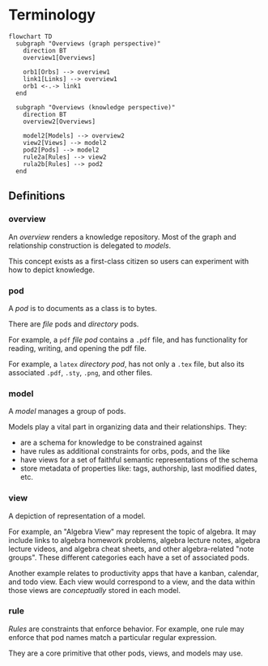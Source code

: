 # Terminology

```mermaid
flowchart TD
  subgraph "Overviews (graph perspective)"
    direction BT
    overview1[Overviews]

    orb1[Orbs] --> overview1
    link1[Links] --> overview1
    orb1 <-.-> link1
  end

  subgraph "Overviews (knowledge perspective)"
    direction BT
    overview2[Overviews]

    model2[Models] --> overview2
    view2[Views] --> model2
    pod2[Pods] --> model2
    rule2a[Rules] --> view2
    rula2b[Rules] --> pod2
  end
```

## Definitions

### overview

An _overview_ renders a knowledge repository. Most of the graph and relationship construction is delegated to _models_.

This concept exists as a first-class citizen so users can experiment with how to depict knowledge.

### pod

A _pod_ is to documents as a class is to bytes.

There are _file_ pods and _directory_ pods.

For example, a `pdf` _file pod_ contains a `.pdf` file, and has functionality for reading, writing, and opening the pdf file.

For example, a `latex` _directory pod_, has not only a `.tex` file, but also its associated `.pdf`, `.sty`, `.png`, and other files.

### model

A _model_ manages a group of pods.

Models play a vital part in organizing data and their relationships. They:

- are a schema for knowledge to be constrained against
- have rules as additional constraints for orbs, pods, and the like
- have views for a set of faithful semantic representations of the schema
- store metadata of properties like: tags, authorship, last modified dates, etc.

### view

A depiction of representation of a model.

For example, an "Algebra View" may represent the topic of algebra. It may include links to algebra homework problems, algebra lecture notes, algebra lecture videos, and algebra cheat sheets, and other algebra-related "note groups". These different categories each have a set of associated pods.

Another example relates to productivity apps that have a kanban, calendar, and todo view. Each view would correspond to a view, and the data within those views are _conceptually_ stored in each model.

### rule

_Rules_ are constraints that enforce behavior. For example, one rule may enforce that pod names match a particular regular expression.

They are a core primitive that other pods, views, and models may use.
